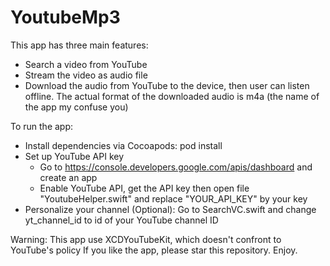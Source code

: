 # YoutubeMp3
This app has three main features:
- Search a video from YouTube
- Stream the video as audio file
- Download the audio from YouTube to the device, then user can listen offline. The actual format of the downloaded audio is m4a (the name of the app my confuse you)

To run the app:
- Install dependencies via Cocoapods: pod install
- Set up YouTube API key
    + Go to https://console.developers.google.com/apis/dashboard and create an app
    + Enable YouTube API, get the API key then open file "YoutubeHelper.swift" and replace "YOUR_API_KEY" by your key
- Personalize your channel (Optional): Go to SearchVC.swift and change yt_channel_id to id of your YouTube channel ID

Warning: This app use XCDYouTubeKit, which doesn't confront to YouTube's policy
If you like the app, please star this repository.
Enjoy.
